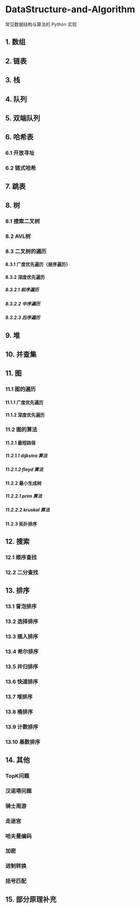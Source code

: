 # DataStructure-and-Algorithm

常见数据结构与算法的 Python 实现

## 1. 数组

## 2. 链表

## 3. 栈

## 4. 队列

## 5. 双端队列

## 6. 哈希表

### 6.1 开放寻址

### 6.2 链式哈希

## 7. 跳表

## 8. 树

### 8.1 搜索二叉树

### 8.2 AVL树

### 8.3 二叉树的遍历

#### 8.3.1 广度优先遍历（层序遍历）

#### 8.3.2 深度优先遍历

##### 8.3.2.1 前序遍历

##### 8.3.2.2 中序遍历

##### 8.3.2.3 后序遍历

## 9. 堆

## 10. 并查集

## 11. 图

### 11.1 图的遍历

#### 11.1.1 广度优先遍历

#### 11.1.2 深度优先遍历

### 11.2 图的算法

#### 11.2.1 最短路径

##### 11.2.1.1 dijkstra 算法

##### 11.2.1.2 floyd 算法

#### 11.2.2 最小生成树

##### 11.2.2.1 prim 算法

##### 11.2.2.2 kruskal 算法

#### 11.2.3 拓扑排序

## 12. 搜索

### 12.1 顺序查找

### 12.2 二分查找

## 13. 排序

### 13.1 冒泡排序

### 13.2 选择排序

### 13.3 插入排序

### 13.4 希尔排序

### 13.5 并归排序

### 13.6 快速排序

### 13.7 堆排序

### 13.8 桶排序

### 13.9 计数排序

### 13.10 基数排序

## 14. 其他

### TopK问题

### 汉诺塔问题

### 骑士周游

### 走迷宫

### 哈夫曼编码

### 加密

### 进制转换

### 括号匹配

## 15. 部分原理补充